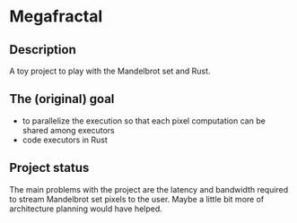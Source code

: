 # Megafractal

## Description

A toy project to play with the Mandelbrot set and Rust.

## The (original) goal

- to parallelize the execution so that each pixel computation can be shared among executors
- code executors in Rust

## Project status

The main problems with the project are the latency and bandwidth required to stream Mandelbrot set pixels to the user. Maybe a little bit more of architecture planning would have helped.
